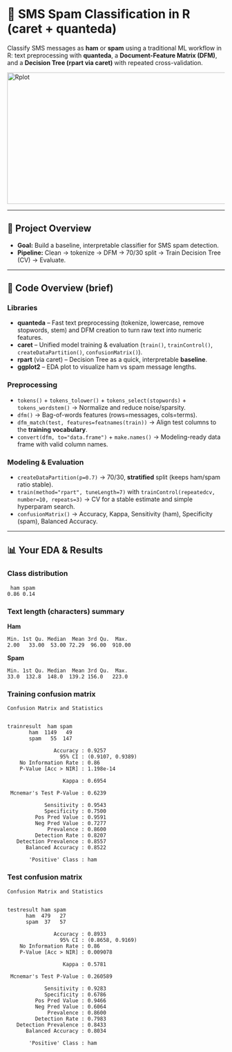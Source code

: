 # 📱 SMS Spam Classification in R (caret + quanteda)

Classify SMS messages as **ham** or **spam** using a traditional ML workflow in R: text preprocessing with **quanteda**, a **Document-Feature Matrix (DFM)**, and a **Decision Tree (rpart via caret)** with repeated cross-validation.

<img width="575" height="304" alt="Rplot" src="https://github.com/user-attachments/assets/8ffc5a9b-b1a7-4488-8084-018e2c8fada8" />

---

## 🔎 Project Overview

- **Goal:** Build a baseline, interpretable classifier for SMS spam detection.
- **Pipeline:** Clean → tokenize → DFM → 70/30 split → Train Decision Tree (CV) → Evaluate.

---

## 🔧 Code Overview (brief)

### Libraries
- **quanteda** – Fast text preprocessing (tokenize, lowercase, remove stopwords, stem) and DFM creation to turn raw text into numeric features.
- **caret** – Unified model training & evaluation (`train()`, `trainControl()`, `createDataPartition()`, `confusionMatrix()`).
- **rpart** (via caret) – Decision Tree as a quick, interpretable **baseline**.
- **ggplot2** – EDA plot to visualize ham vs spam message lengths.

### Preprocessing
- `tokens()` + `tokens_tolower()` + `tokens_select(stopwords)` + `tokens_wordstem()` → Normalize and reduce noise/sparsity.
- `dfm()` → Bag-of-words features (rows=messages, cols=terms).
- `dfm_match(test, features=featnames(train))` → Align test columns to the **training vocabulary**.
- `convert(dfm, to="data.frame")` + `make.names()` → Modeling-ready data frame with valid column names.

### Modeling & Evaluation
- `createDataPartition(p=0.7)` → 70/30, **stratified** split (keeps ham/spam ratio stable).
- `train(method="rpart", tuneLength=7)` with `trainControl(repeatedcv, number=10, repeats=3)` → CV for a stable estimate and simple hyperparam search.
- `confusionMatrix()` → Accuracy, Kappa, Sensitivity (ham), Specificity (spam), Balanced Accuracy.

---

## 📊 Your EDA & Results

### Class distribution
```
 ham spam 
0.86 0.14 
```

### Text length (characters) summary
**Ham**
```
Min. 1st Qu. Median  Mean 3rd Qu.  Max. 
2.00   33.00  53.00 72.29  96.00  910.00 
```
**Spam**
```
Min. 1st Qu. Median  Mean 3rd Qu.  Max. 
33.0  132.8  148.0  139.2 156.0   223.0 
```

### Training confusion matrix
```
Confusion Matrix and Statistics

           
trainresult  ham spam
       ham  1149   49
       spam   55  147
                                          
               Accuracy : 0.9257          
                 95% CI : (0.9107, 0.9389)
    No Information Rate : 0.86            
    P-Value [Acc > NIR] : 1.198e-14       
                                          
                  Kappa : 0.6954          
                                          
 Mcnemar's Test P-Value : 0.6239          
                                          
            Sensitivity : 0.9543          
            Specificity : 0.7500          
         Pos Pred Value : 0.9591          
         Neg Pred Value : 0.7277          
             Prevalence : 0.8600          
         Detection Rate : 0.8207          
   Detection Prevalence : 0.8557          
      Balanced Accuracy : 0.8522          
                                          
       'Positive' Class : ham             
```

### Test confusion matrix
```
Confusion Matrix and Statistics

          
testresult ham spam
      ham  479   27
      spam  37   57
                                          
               Accuracy : 0.8933          
                 95% CI : (0.8658, 0.9169)
    No Information Rate : 0.86            
    P-Value [Acc > NIR] : 0.009078        
                                          
                  Kappa : 0.5781          
                                          
 Mcnemar's Test P-Value : 0.260589        
                                          
            Sensitivity : 0.9283          
            Specificity : 0.6786          
         Pos Pred Value : 0.9466          
         Neg Pred Value : 0.6064          
             Prevalence : 0.8600          
         Detection Rate : 0.7983          
   Detection Prevalence : 0.8433          
      Balanced Accuracy : 0.8034          
                                          
       'Positive' Class : ham             
```
